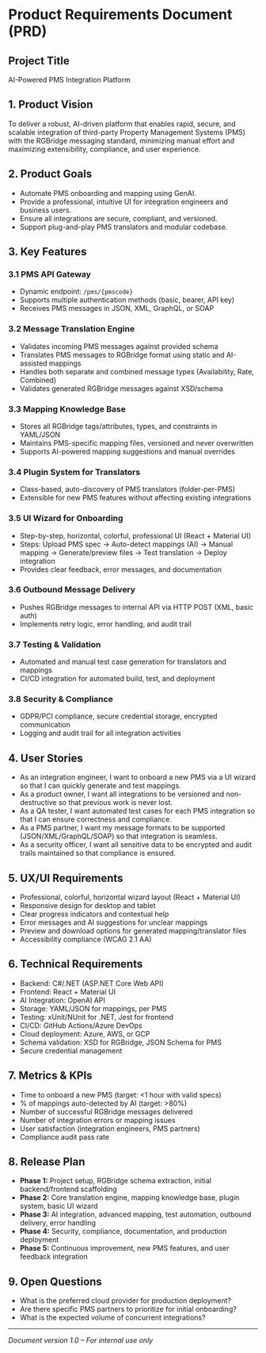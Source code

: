 # Product Requirements Document (PRD)

## Project Title
AI-Powered PMS Integration Platform

## 1. Product Vision
To deliver a robust, AI-driven platform that enables rapid, secure, and scalable integration of third-party Property Management Systems (PMS) with the RGBridge messaging standard, minimizing manual effort and maximizing extensibility, compliance, and user experience.

## 2. Product Goals
- Automate PMS onboarding and mapping using GenAI.
- Provide a professional, intuitive UI for integration engineers and business users.
- Ensure all integrations are secure, compliant, and versioned.
- Support plug-and-play PMS translators and modular codebase.

## 3. Key Features
### 3.1 PMS API Gateway
- Dynamic endpoint: `/pms/{pmscode}`
- Supports multiple authentication methods (basic, bearer, API key)
- Receives PMS messages in JSON, XML, GraphQL, or SOAP

### 3.2 Message Translation Engine
- Validates incoming PMS messages against provided schema
- Translates PMS messages to RGBridge format using static and AI-assisted mappings
- Handles both separate and combined message types (Availability, Rate, Combined)
- Validates generated RGBridge messages against XSD/schema

### 3.3 Mapping Knowledge Base
- Stores all RGBridge tags/attributes, types, and constraints in YAML/JSON
- Maintains PMS-specific mapping files, versioned and never overwritten
- Supports AI-powered mapping suggestions and manual overrides

### 3.4 Plugin System for Translators
- Class-based, auto-discovery of PMS translators (folder-per-PMS)
- Extensible for new PMS features without affecting existing integrations

### 3.5 UI Wizard for Onboarding
- Step-by-step, horizontal, colorful, professional UI (React + Material UI)
- Steps: Upload PMS spec → Auto-detect mappings (AI) → Manual mapping → Generate/preview files → Test translation → Deploy integration
- Provides clear feedback, error messages, and documentation

### 3.6 Outbound Message Delivery
- Pushes RGBridge messages to internal API via HTTP POST (XML, basic auth)
- Implements retry logic, error handling, and audit trail

### 3.7 Testing & Validation
- Automated and manual test case generation for translators and mappings
- CI/CD integration for automated build, test, and deployment

### 3.8 Security & Compliance
- GDPR/PCI compliance, secure credential storage, encrypted communication
- Logging and audit trail for all integration activities

## 4. User Stories
- As an integration engineer, I want to onboard a new PMS via a UI wizard so that I can quickly generate and test mappings.
- As a product owner, I want all integrations to be versioned and non-destructive so that previous work is never lost.
- As a QA tester, I want automated test cases for each PMS integration so that I can ensure correctness and compliance.
- As a PMS partner, I want my message formats to be supported (JSON/XML/GraphQL/SOAP) so that integration is seamless.
- As a security officer, I want all sensitive data to be encrypted and audit trails maintained so that compliance is ensured.

## 5. UX/UI Requirements
- Professional, colorful, horizontal wizard layout (React + Material UI)
- Responsive design for desktop and tablet
- Clear progress indicators and contextual help
- Error messages and AI suggestions for unclear mappings
- Preview and download options for generated mapping/translator files
- Accessibility compliance (WCAG 2.1 AA)

## 6. Technical Requirements
- Backend: C#/.NET (ASP.NET Core Web API)
- Frontend: React + Material UI
- AI Integration: OpenAI API
- Storage: YAML/JSON for mappings, per PMS
- Testing: xUnit/NUnit for .NET, Jest for frontend
- CI/CD: GitHub Actions/Azure DevOps
- Cloud deployment: Azure, AWS, or GCP
- Schema validation: XSD for RGBridge, JSON Schema for PMS
- Secure credential management

## 7. Metrics & KPIs
- Time to onboard a new PMS (target: <1 hour with valid specs)
- % of mappings auto-detected by AI (target: >80%)
- Number of successful RGBridge messages delivered
- Number of integration errors or mapping issues
- User satisfaction (integration engineers, PMS partners)
- Compliance audit pass rate

## 8. Release Plan
- **Phase 1:** Project setup, RGBridge schema extraction, initial backend/frontend scaffolding
- **Phase 2:** Core translation engine, mapping knowledge base, plugin system, basic UI wizard
- **Phase 3:** AI integration, advanced mapping, test automation, outbound delivery, error handling
- **Phase 4:** Security, compliance, documentation, and production deployment
- **Phase 5:** Continuous improvement, new PMS features, and user feedback integration

## 9. Open Questions
- What is the preferred cloud provider for production deployment?
- Are there specific PMS partners to prioritize for initial onboarding?
- What is the expected volume of concurrent integrations?

---

*Document version 1.0 – For internal use only* 